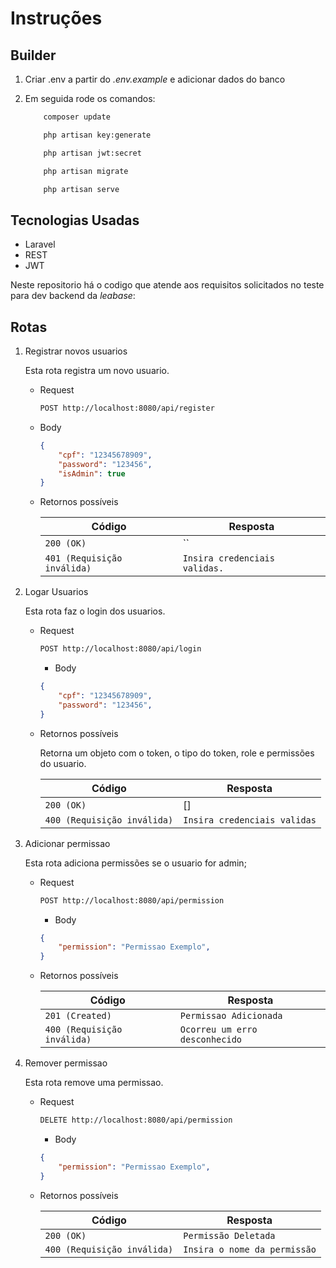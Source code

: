 # Instruções


## Builder

 
1. Criar .env a partir do *.env.example* e adicionar dados do banco
2. Em seguida rode os comandos: 

    ```bash
        composer update 
    ```    
    
    ```bash
        php artisan key:generate 
    ```

    ```bash
        php artisan jwt:secret 
    ```

    ```bash
        php artisan migrate
    ```

    ```bash
        php artisan serve 
    ```


## Tecnologias Usadas

- Laravel
- REST
- JWT

Neste repositorio há o codigo que atende aos requisitos solicitados no teste para dev backend da *leabase*:

## Rotas

1. Registrar novos usuarios

    Esta rota registra um novo usuario.
    - Request
        ```bash
        POST http://localhost:8080/api/register 
        ```
    - Body
        ```json
        {
            "cpf": "12345678909",
            "password": "123456",
            "isAdmin": true
        }
        ```
    - Retornos possíveis

        Código | Resposta
        ------------ | -------------
        `200 (OK)` | `` 
        `401 (Requisição inválida)` | `Insira credenciais validas.`

2. Logar Usuarios

    Esta rota faz o login dos usuarios.
    - Request
        ```bash
        POST http://localhost:8080/api/login
        ```
         - Body
        ```json
        {
            "cpf": "12345678909",
            "password": "123456",
        }
        ```
    - Retornos possíveis

        Retorna um objeto com o token, o tipo do token, role e permissões do usuario.

        Código | Resposta
        ------------ | -------------
        `200 (OK)` | [] 
        `400 (Requisição inválida)` | `Insira credenciais validas`

3. Adicionar permissao

    Esta rota adiciona permissões se o usuario for admin;
    - Request 
        ```bash
        POST http://localhost:8080/api/permission
        ```
         - Body
        ```json
        {
            "permission": "Permissao Exemplo",
        }
        ```
    - Retornos possíveis

        Código | Resposta
        ------------ | -------------
        `201 (Created)` | `Permissao Adicionada`
        `400 (Requisição inválida)` | `Ocorreu um erro desconhecido`


4. Remover permissao

    Esta rota remove uma permissao.
    - Request 
        ```bash
        DELETE http://localhost:8080/api/permission
        
        ```
        - Body
        ```json
        {
            "permission": "Permissao Exemplo",
        }
        ```
    - Retornos possíveis

        Código | Resposta
        ------------ | -------------
        `200 (OK) ` | `Permissão Deletada` 
        `400 (Requisição inválida)` | `Insira o nome da permissão`


